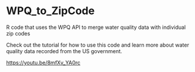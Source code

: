 # WPQ_to_ZipCode
R code that uses the WPQ API to merge water quality data with individual zip codes

Check out the tutorial for how to use this code and learn more about water quality data recorded from the US government.

https://youtu.be/8mfXv_YA0rc
